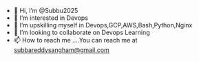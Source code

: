 - 👋 Hi, I’m @Subbu2025
- 👀 I’m interested in Devops
- 🌱 I’m upskilling myself in Devops,GCP,AWS,Bash,Python,Nginx
- 💞️ I’m looking to collaborate on Devops Learning
- 📫 How to reach me ....You can reach me at subbareddysangham@gmail.com
<!---
Subbu2025/Subbu2025 is a ✨ special ✨ repository because its `README.md` (this file) appears on your GitHub profile.
You can click the Preview link to take a look at your changes.
--->
